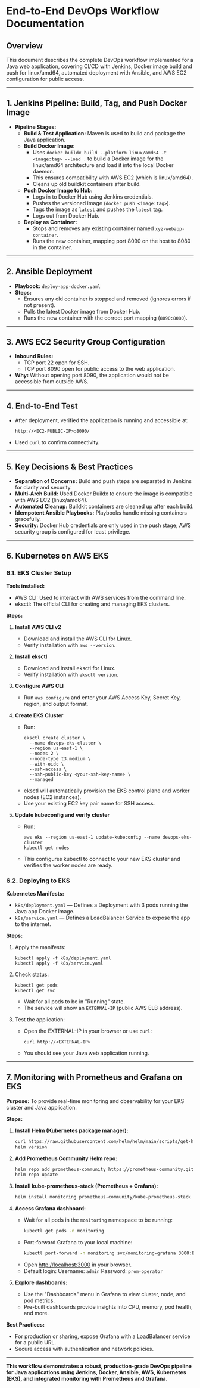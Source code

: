 # End-to-End DevOps Workflow Documentation

## Overview

This document describes the complete DevOps workflow implemented for a Java web application, covering CI/CD with Jenkins, Docker image build and push for linux/amd64, automated deployment with Ansible, and AWS EC2 configuration for public access.

---

## 1. Jenkins Pipeline: Build, Tag, and Push Docker Image

- **Pipeline Stages:**
  - **Build & Test Application:** Maven is used to build and package the Java application.
  - **Build Docker Image:**
    - Uses `docker buildx build --platform linux/amd64 -t <image:tag> --load .` to build a Docker image for the linux/amd64 architecture and load it into the local Docker daemon.
    - This ensures compatibility with AWS EC2 (which is linux/amd64).
    - Cleans up old buildkit containers after build.
  - **Push Docker Image to Hub:**
    - Logs in to Docker Hub using Jenkins credentials.
    - Pushes the versioned image (`docker push <image:tag>`).
    - Tags the image as `latest` and pushes the `latest` tag.
    - Logs out from Docker Hub.
  - **Deploy as Container:**
    - Stops and removes any existing container named `xyz-webapp-container`.
    - Runs the new container, mapping port 8090 on the host to 8080 in the container.

---

## 2. Ansible Deployment

- **Playbook:** `deploy-app-docker.yaml`
- **Steps:**
  - Ensures any old container is stopped and removed (ignores errors if not present).
  - Pulls the latest Docker image from Docker Hub.
  - Runs the new container with the correct port mapping (`8090:8080`).

---

## 3. AWS EC2 Security Group Configuration

- **Inbound Rules:**
  - TCP port 22 open for SSH.
  - TCP port 8090 open for public access to the web application.
- **Why:** Without opening port 8090, the application would not be accessible from outside AWS.

---

## 4. End-to-End Test

- After deployment, verified the application is running and accessible at:
  ```
  http://<EC2-PUBLIC-IP>:8090/
  ```
- Used `curl` to confirm connectivity.

---

## 5. Key Decisions & Best Practices

- **Separation of Concerns:** Build and push steps are separated in Jenkins for clarity and security.
- **Multi-Arch Build:** Used Docker Buildx to ensure the image is compatible with AWS EC2 (linux/amd64).
- **Automated Cleanup:** Buildkit containers are cleaned up after each build.
- **Idempotent Ansible Playbooks:** Playbooks handle missing containers gracefully.
- **Security:** Docker Hub credentials are only used in the push stage; AWS security group is configured for least privilege.

---

## 6. Kubernetes on AWS EKS

### 6.1. EKS Cluster Setup

**Tools installed:**

- AWS CLI: Used to interact with AWS services from the command line.
- eksctl: The official CLI for creating and managing EKS clusters.

**Steps:**

1. **Install AWS CLI v2**

   - Download and install the AWS CLI for Linux.
   - Verify installation with `aws --version`.

2. **Install eksctl**

   - Download and install eksctl for Linux.
   - Verify installation with `eksctl version`.

3. **Configure AWS CLI**

   - Run `aws configure` and enter your AWS Access Key, Secret Key, region, and output format.

4. **Create EKS Cluster**

   - Run:
     ```
     eksctl create cluster \
       --name devops-eks-cluster \
       --region us-east-1 \
       --nodes 2 \
       --node-type t3.medium \
       --with-oidc \
       --ssh-access \
       --ssh-public-key <your-ssh-key-name> \
       --managed
     ```
   - eksctl will automatically provision the EKS control plane and worker nodes (EC2 instances).
   - Use your existing EC2 key pair name for SSH access.

5. **Update kubeconfig and verify cluster**
   - Run:
     ```
     aws eks --region us-east-1 update-kubeconfig --name devops-eks-cluster
     kubectl get nodes
     ```
   - This configures kubectl to connect to your new EKS cluster and verifies the worker nodes are ready.

### 6.2. Deploying to EKS

**Kubernetes Manifests:**

- `k8s/deployment.yaml` — Defines a Deployment with 3 pods running the Java app Docker image.
- `k8s/service.yaml` — Defines a LoadBalancer Service to expose the app to the internet.

**Steps:**

1. Apply the manifests:
   ```
   kubectl apply -f k8s/deployment.yaml
   kubectl apply -f k8s/service.yaml
   ```
2. Check status:

   ```
   kubectl get pods
   kubectl get svc
   ```

   - Wait for all pods to be in "Running" state.
   - The service will show an `EXTERNAL-IP` (public AWS ELB address).

3. Test the application:
   - Open the EXTERNAL-IP in your browser or use `curl`:
     ```
     curl http://<EXTERNAL-IP>
     ```
   - You should see your Java web application running.

---

## 7. Monitoring with Prometheus and Grafana on EKS

**Purpose:**
To provide real-time monitoring and observability for your EKS cluster and Java application.

**Steps:**
1. **Install Helm (Kubernetes package manager):**
   ```bash
   curl https://raw.githubusercontent.com/helm/helm/main/scripts/get-helm-3 | bash
   helm version
   ```

2. **Add Prometheus Community Helm repo:**
   ```bash
   helm repo add prometheus-community https://prometheus-community.github.io/helm-charts
   helm repo update
   ```

3. **Install kube-prometheus-stack (Prometheus + Grafana):**
   ```bash
   helm install monitoring prometheus-community/kube-prometheus-stack --namespace monitoring --create-namespace
   ```

4. **Access Grafana dashboard:**
   - Wait for all pods in the `monitoring` namespace to be running:
     ```bash
     kubectl get pods -n monitoring
     ```
   - Port-forward Grafana to your local machine:
     ```bash
     kubectl port-forward -n monitoring svc/monitoring-grafana 3000:80
     ```
   - Open [http://localhost:3000](http://localhost:3000) in your browser.
   - Default login:
     Username: `admin`
     Password: `prom-operator`

5. **Explore dashboards:**
   - Use the "Dashboards" menu in Grafana to view cluster, node, and pod metrics.
   - Pre-built dashboards provide insights into CPU, memory, pod health, and more.

**Best Practices:**
- For production or sharing, expose Grafana with a LoadBalancer service for a public URL.
- Secure access with authentication and network policies.

---

**This workflow demonstrates a robust, production-grade DevOps pipeline for Java applications using Jenkins, Docker, Ansible, AWS, Kubernetes (EKS), and integrated monitoring with Prometheus and Grafana.**
